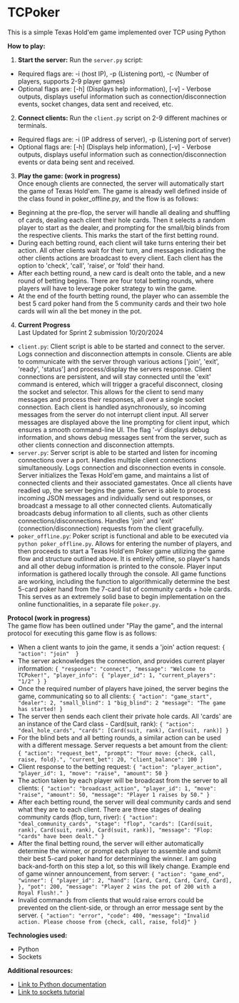 # TCPoker

This is a simple Texas Hold'em game implemented over TCP using Python

**How to play:**
1. **Start the server:** Run the `server.py` script:
* Required flags are: -i (host IP), -p (Listening port), -c (Number of players, supports 2-9 player games) 
* Optional flags are: [-h] (Displays help information), [-v] - Verbose outputs, displays useful information such as connection/disconnection events, socket changes, data sent and received, etc. 
2. **Connect clients:** Run the `client.py` script on 2-9 different machines or terminals. 
* Required flags are: -i (IP address of server), -p (Listening port of server) 
* Optional flags are: [-h] (Displays help information), [-v] - Verbose outputs, displays useful information such as connection/disconnection events or data being sent and received. 
3. **Play the game: (work in progress)** \
   Once enough clients are connected, the server will automatically start the game of Texas Hold'em. The game is already well defined inside of the class found in poker_offline.py, and the flow is as follows: 
* Beginning at the pre-flop, the server will handle all dealing and shuffling of cards, dealing each client their hole cards. Then it selects a random player to start as the dealer, and prompting for the small/big blinds from the respective clients. This marks the start of the first betting round.
* During each betting round, each client will take turns entering their bet action. All other clients wait for their turn, and messages indicating the other clients actions are broadcast to every client. Each client has the option to 'check', 'call', 'raise', or 'fold' their hand.
* After each betting round, a new card is dealt onto the table, and a new round of betting begins. There are four total betting rounds, where players will have to leverage poker strategy to win the game.
* At the end of the fourth betting round, the player who can assemble the best 5 card poker hand from the 5 community cards and their two hole cards will win all the bet money in the pot.
4. **Current Progress** \
  Last Updated for Sprint 2 submission 10/20/2024
* `client.py`: Client script is able to be started and connect to the server. Logs connection and disconnection attempts in console. Clients are able to communicate with the server through various actions ['join', 'exit', 'ready', 'status'] and process/display the servers response. Client connections are persistent, and will stay connected until the 'exit' command is entered, which will trigger a graceful disconnect, closing the socket and selector. This allows for the client to send many messages and process their responses, all over a single socket connection. Each client is handled asynchronously, so incoming messages from the server do not interrupt client input. All server messages are displayed above the line prompting for client input, which ensures a smooth command-line UI. The flag '-v' displays debug information, and shows debug messages sent from the server, such as other clients connection and disconnection attempts. 
* `server.py`: Server script is able to be started and listen for incoming connections over a port. Handles multiple client connections simultaneously. Logs connection and disconnection events in console. Server initializes the Texas Hold'em game, and maintains a list of connected clients and their associated gamestates. Once all clients have readied up, the server begins the game. Server is able to process incoming JSON messages and individually send out responses, or broadcast a message to all other connected clients. Automatically broadcasts debug information to all clients, such as other clients connections/disconnections. Handles 'join' and 'exit' (connection/disconnection) requests from the client gracefully.
* `poker_offline.py`: Poker script is functional and able to be executed via `python poker_offline.py`. Allows for entering the number of players, and then proceeds to start a Texas Hold'em Poker game utilizing the game flow and structure outlined above. It is entirely offline, so player's hands and all other debug information is printed to the console. Player input information is gathered locally through the console. All game functions are working, including the function to algorithmically determine the best 5-card poker hand from the 7-card list of community cards + hole cards. This serves as an extremely solid base to begin implementation on the online functionalities, in a separate file `poker.py`.
  
**Protocol (work in progress)** \
The game flow has been outlined under "Play the game", and the internal protocol for executing this game flow is as follows:
* When a client wants to join the game, it sends a 'join' action request: ```{ 
                "action": "join" 
        }```
* The server acknowledges the connection, and provides current player information: ```{
                "response": "connect",
                "message": "Welcome to TCPoker!",
                "player_info": {
                        "player_id": 1,
                        "current_players": "1/2"
                }
        }```
* Once the required number of players have joined, the server begins the game, communicating so to all clients: ```{
                "action": "game_start",
                "dealer": 2,
                "small_blind": 1
                "big_blind": 2
                "message": "The game has started!
        }```
* The server then sends each client their private hole cards. All 'cards' are an instance of the Card class - Card(suit, rank): ```{
                "action": "deal_hole_cards",
                "cards": [Card(suit, rank), Card(suit, rank)]
        }```
* For the blind bets and all betting rounds, a similar action can be used with a different message. Server requests a bet amount from the client: ```{
                "action": "request_bet",
                "prompt": "Your move: {check, call, raise, fold}.",
                "current_bet": 20,
                "client_balance": 100
        }```
* Client response to the betting request: ```{
                "action": "player_action",
                "player_id": 1,
                "move": "raise",
                "amount": 50
        }```
* The action taken by each player will be broadcast from the server to all clients: ```{
                "action": "broadcast_action",
                "player_id": 1,
                "move": "raise",
                "amount": 50,
                "message": "Player 1 raises by 50."
        }```
* After each betting round, the server will deal community cards and send what they are to each client. There are three stages of dealing community cards (flop, turn, river): ```{
                "action": "deal_community_cards",
                "stage": "flop",
                "cards": [Card(suit, rank), Card(suit, rank), Card(suit, rank)],
                "message": "Flop: "cards" have been dealt."
        }```
* After the final betting round, the server will either automatically determine the winner, or prompt each player to assemble and submit their best 5-card poker hand for determining the winner. I am going back-and-forth on this step a lot, so this will likely change. Example end of game winner announcement, from server: ```{
                "action": "game_end",
                "winner": {
                        "player_id": 2,
                        "hand": [Card, Card, Card, Card, Card],
                },
                "pot": 200,
                "message": "Player 2 wins the pot of 200 with a Royal Flush!."
        }```
* Invalid commands from clients that would raise errors could be prevented on the client-side, or through an error message sent by the server. ```{
                "action": "error",
                "code": 400,
                "message": "Invalid action. Please choose from {check, call, raise, fold}"
        }```
                        
        
        
**Technologies used:**
* Python
* Sockets

**Additional resources:**
* [Link to Python documentation](https://docs.python.org/3/)
* [Link to sockets tutorial](https://docs.python.org/3/howto/sockets.html)
    
